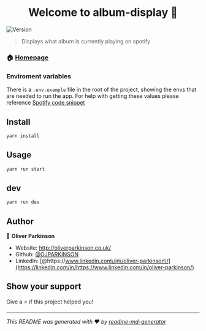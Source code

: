 <h1 align="center">Welcome to album-display 👋</h1>
<p>
  <img alt="Version" src="https://img.shields.io/badge/version-0.1.0-blue.svg?cacheSeconds=2592000" />
</p>

> Displays what album is currently playing on spotify

### 🏠 [Homepage](https://album-display.vercel.app)

### Enviroment variables

There is a `.env.example` file in the root of the project, showing the envs that are needed to run the app. For help with getting these values please reference [Spotify code snippet](https://leerob.io/snippets/spotify)

## Install

```sh
yarn install
```

## Usage

```sh
yarn run start
```

## dev

```sh
yarn run dev
```

## Author

👤 **Oliver Parkinson**

- Website: http://oliverparkinson.co.uk/
- Github: [@OJPARKINSON](https://github.com/OJPARKINSON)
- LinkedIn: [@https:\/\/www.linkedin.com\/in\/oliver-parkinson\/](https://linkedin.com/in/https://www.linkedin.com/in/oliver-parkinson/)

## Show your support

Give a ⭐️ if this project helped you!

---

_This README was generated with ❤️ by [readme-md-generator](https://github.com/kefranabg/readme-md-generator)_
